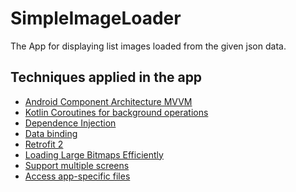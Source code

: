 # SimpleImageLoader
The App for displaying list images loaded from the given json data. 


Techniques applied in the app
------------------------------------
* [Android Component Architecture MVVM](https://developer.android.com/topic/libraries/architecture/)
* [Kotlin Coroutines for background operations](https://kotlinlang.org/docs/reference/coroutines-overview.html)
* [Dependence Injection](https://developer.android.com/training/dependency-injection)
* [Data binding](https://developer.android.com/topic/libraries/data-binding/)
* [Retrofit 2](http://square.github.io/retrofit/)
* [Loading Large Bitmaps Efficiently](https://developer.android.com/topic/performance/graphics/load-bitmap)
* [Support multiple screens](https://developer.android.com/training/multiscreen/screensizes)
* [Access app-specific files](https://developer.android.com/training/data-storage/app-specific)




